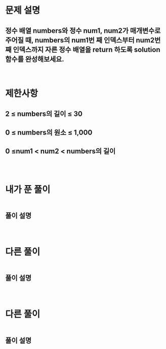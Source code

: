 # 문제 설명
## 정수 배열 numbers와 정수 num1, num2가 매개변수로 주어질 때, numbers의 num1번 째 인덱스부터 num2번째 인덱스까지 자른 정수 배열을 return 하도록 solution 함수를 완성해보세요.

<br>

# 제한사항
## 2 ≤ numbers의 길이 ≤ 30
## 0 ≤ numbers의 원소 ≤ 1,000
## 0 ≤num1 < num2 < numbers의 길이
## 

<br>

# 내가 푼 풀이

```js

```
## 풀이 설명
###

<br>

# 다른 풀이

```js

```
## 풀이 설명
###

<br>

# 다른 풀이

```js

```
## 풀이 설명
###